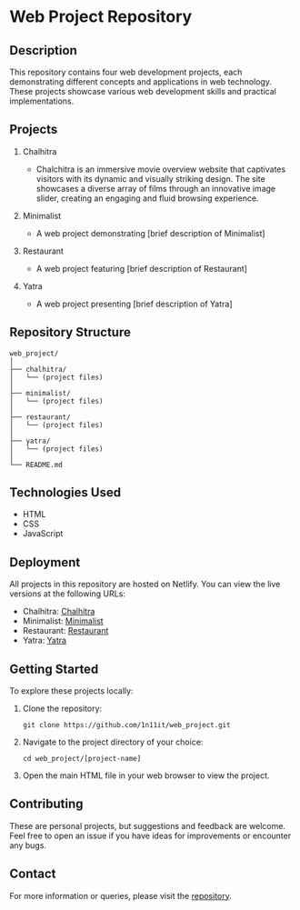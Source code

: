 # Web Project Repository

## Description
This repository contains four web development projects, each demonstrating different concepts and applications in web technology. 
These projects showcase various web development skills and practical implementations.

## Projects

1. Chalhitra
   - Chalchitra is an immersive movie overview website that captivates visitors with its dynamic and visually striking design. The site showcases a diverse array of films through an innovative image slider, creating an engaging and fluid browsing experience.

2. Minimalist
   - A web project demonstrating [brief description of Minimalist]

3. Restaurant
   - A web project featuring [brief description of Restaurant]

4. Yatra
   - A web project presenting [brief description of Yatra]

## Repository Structure
```
web_project/
│
├── chalhitra/
│   └── (project files)
│
├── minimalist/
│   └── (project files)
│
├── restaurant/
│   └── (project files)
│
├── yatra/
│   └── (project files)
│
└── README.md
```

## Technologies Used
- HTML
- CSS
- JavaScript

## Deployment
All projects in this repository are hosted on Netlify. You can view the live versions at the following URLs:
- Chalhitra: [Chalhitra](https://chalchitra-369.netlify.app)
- Minimalist: [Minimalist](https://minimalist-369.netlify.app)
- Restaurant: [Restaurant](https://restaurant-369.netlify.app)
- Yatra: [Yatra](https://yatra-369.netlify.app)

## Getting Started
To explore these projects locally:

1. Clone the repository:
   ```
   git clone https://github.com/1n11it/web_project.git
   ```
2. Navigate to the project directory of your choice:
   ```
   cd web_project/[project-name]
   ```
3. Open the main HTML file in your web browser to view the project.

## Contributing
These are personal projects, but suggestions and feedback are welcome. Feel free to open an issue if you have ideas for improvements or encounter any bugs.

## Contact
For more information or queries, please visit the [repository](https://github.com/1n11it/web_project).
